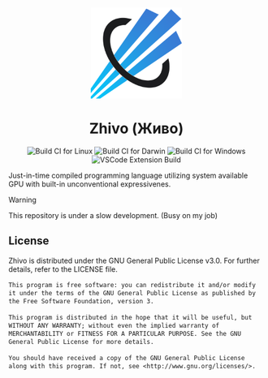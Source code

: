 <p align="center">
    <img src="assets/zhivo-logo.png" width="180" />
</p>
<h1 align="center">Zhivo (Живо)</h1>

<p align="center">
    <img alt="Build CI for Linux" src="https://github.com/nthnn/zhivo/actions/workflows/build_ci_linux.yml/badge.svg" />
    <img alt="Build CI for Darwin" src="https://github.com/nthnn/zhivo/actions/workflows/build_ci_darwin.yml/badge.svg" />
    <img alt="Build CI for Windows" src="https://github.com/nthnn/zhivo/actions/workflows/build_ci_windows.yml/badge.svg" />
    <img alt="VSCode Extension Build" src="https://github.com/nthnn/zhivo/actions/workflows/build_ci_vsce.yml/badge.svg" />
</p>

Just-in-time compiled programming language utilizing system available GPU with built-in unconventional expressivenes.

> [!WARNING]
> This repository is under a slow development. (Busy on my job)

## License

Zhivo is distributed under the GNU General Public License v3.0. For further details, refer to the LICENSE file.

```
This program is free software: you can redistribute it and/or modify  
it under the terms of the GNU General Public License as published by  
the Free Software Foundation, version 3.

This program is distributed in the hope that it will be useful, but 
WITHOUT ANY WARRANTY; without even the implied warranty of 
MERCHANTABILITY or FITNESS FOR A PARTICULAR PURPOSE. See the GNU 
General Public License for more details.

You should have received a copy of the GNU General Public License 
along with this program. If not, see <http://www.gnu.org/licenses/>.
```